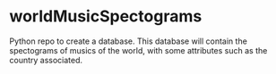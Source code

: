 # worldMusicSpectograms
Python repo to create a database. This database will contain the spectograms of musics of the world, with some attributes such as the country associated.
